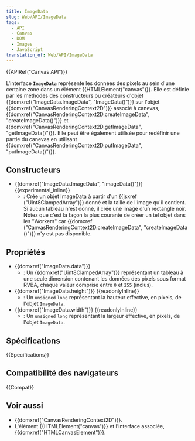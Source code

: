```yaml
---
title: ImageData
slug: Web/API/ImageData
tags:
  - API
  - Canvas
  - DOM
  - Images
  - JavaScript
translation_of: Web/API/ImageData
---
```


{{APIRef("Canvas API")}}

L'interface **`ImageData`** représente les données des pixels au sein d'une certaine zone dans un élément {{HTMLElement("canvas")}}. Elle est définie par les méthodes des constructeurs ou créateurs d'objet {{domxref("ImageData.ImageData", "ImageData()")}} sur l'objet {{domxref("CanvasRenderingContext2D")}} associé à canevas, {{domxref("CanvasRenderingContext2D.createImageData", "createImageData()")}} et {{domxref("CanvasRenderingContext2D.getImageData", "getImageData()")}}. Elle peut être également utilisée pour redéfinir une partie du canevas en utilisant {{domxref("CanvasRenderingContext2D.putImageData", "putImageData()")}}.

## Constructeurs

- {{domxref("ImageData.ImageData", "ImageData()")}} {{experimental_inline}}
  - : Crée un objet ImageData à partir d'un {{jsxref ("Uint8ClampedArray")}} donné et la taille de l'image qu'il contient. Si aucun tableau n'est donné, il crée une image d'un rectangle noir. Notez que c'est la façon la plus courante de créer un tel objet dans les "Workers" car {{domxref ("CanvasRenderingContext2D.createImageData", "createImageData ()")}} n'y est pas disponible.

## Propriétés

- {{domxref("ImageData.data")}}
  - : Un {{domxref("Uint8ClampedArray")}} représentant un tableau à une seule dimension contenant les données des pixels sous format RVBA, chaque valeur comprise entre `0` et `255` (inclus).
- {{domxref("ImageData.height")}} {{readonlyInline}}
  - : Un `unsigned` `long` représentant la hauteur effective, en pixels, de l'objet `ImageData`.
- {{domxref("ImageData.width")}} {{readonlyInline}}
  - : Un `unsigned` `long` représentant la largeur effective, en pixels, de l'objet `ImageData`.

## Spécifications

{{Specifications}}

## Compatibilité des navigateurs

{{Compat}}

## Voir aussi

- {{domxref("CanvasRenderingContext2D")}}.
- L'élément {{HTMLElement("canvas")}} et l'interface associée, {{domxref("HTMLCanvasElement")}}.
